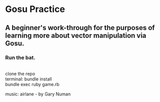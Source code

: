 # Gosu Practice

## A beginner's work-through for the purposes of learning more about vector manipulation via Gosu.

### Run the bat.
<br>
clone the repo <br>
terminal:
    bundle install <br>
    bundle exec ruby game.rb <br>

music: airlane - by Gary Numan
